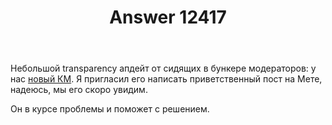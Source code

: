 ﻿---
title: "Answer 12417"
se.owner.user_id: 1984
se.owner.display_name: "Nofate"
se.owner.link: "https://ru.meta.stackoverflow.com/users/1984/nofate"
se.answer_id: 12417
se.question_id: 12267
se.post_type: answer
se.is_accepted: False
---
<p>Небольшой transparency апдейт от сидящих в бункере модераторов: у нас <a href="https://meta.stackexchange.com/users/1232273/emerson">новый КМ</a>. Я пригласил его написать приветственный пост на Мете, надеюсь, мы его скоро увидим.</p>
<p>Он в курсе проблемы и поможет с решением.</p>
